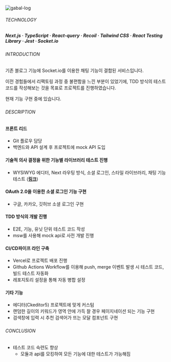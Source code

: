 ![gabal-log](https://github.com/jhchoi1182/portfolio/assets/116577489/54d15845-3c8b-40e2-8b16-3ad34ebd2880)

###### TECHNOLOGY

##### Next.js · TypeScript · React-query · Recoil · Tailwind CSS · React Testing Library · Jest · Socket.io

###

###### INTRODUCTION

기존 블로그 기능에 Socket.io를 이용한 채팅 기능이 결합된 서비스입니다.

이전 경험들에서 리팩토링 과정 중 불편함을 느낀 부분이 있었기에, TDD 방식의 테스트 코드를 작성해보는 것을 목표로 프로젝트를 진행하였습니다.

현재 기능 구현 중에 있습니다.

###

###### DESCRIPTION

#### 프론트 리드

- Git 플로우 담당
- 백엔드와 API 설계 후 프로젝트에 mock API 도입

#### 기술적 의사 결정을 위한 기능별 라이브러리 테스트 진행

- WYSIWYG 에디터, Next 라우팅 방식, 소셜 로그인, 스타일 라이브러리, 채팅 기능 테스트 ([**링크**](https://indigo-dolphin-e56.notion.site/0ff5bd90b74c4c909fef54caaf0e729e?v=28ba70a7f6bb4d5db850f6bf864074ba&pvs=4))

#### OAuth 2.0을 이용한 소셜 로그인 기능 구현

- 구글, 카카오, 깃허브 소셜 로그인 구현

#### TDD 방식의 개발 진행

- E2E, 기능, 유닛 단위 테스트 코드 작성
- msw를 사용해 mock api로 사전 개발 진행

#### CI/CD파이프 라인 구축

- Vercel로 프로젝트 배포 진행
- Github Actions Workflow를 이용해 push, merge 이벤트 발생 시 테스트 코드, 빌드 테스트 자동화
- 레포지토리 설정을 통해 자동 병합 설정

#### 기타 기능

- 에디터(Ckeditor5) 프로젝트에 맞게 커스텀
- 랜덤한 길이의 키워드가 영역 안에 가득 찰 경우 페이지네이션 되는 기능 구현
- 검색창에 입력 시 추천 검색어가 뜨는 모달 컴포넌트 구현

###

###### CONCLUSION

- 테스트 코드 숙련도 향상
  - 모듈과 api를 모킹하여 모든 기능에 대한 테스트가 가능해짐
